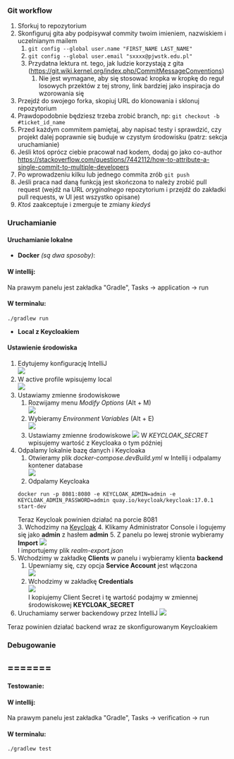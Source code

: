 ### Git workflow

1. Sforkuj to repozytorium
2. Skonfiguruj gita aby podpisywał commity twoim imieniem, nazwiskiem i uczelnianym mailem
   1. `git config --global user.name "FIRST_NAME LAST_NAME"`
   2. `git config --global user.email "sxxxx@pjwstk.edu.pl"`
   3. Przydatna lektura nt. tego, jak ludzie korzystają z gita (https://git.wiki.kernel.org/index.php/CommitMessageConventions)
      1. Nie jest wymagane, aby się stosować kropka w kropkę do reguł losowych przektów z tej strony, link bardziej jako inspiracja do wzorowania się
3. Przejdź do swojego forka, skopiuj URL do klonowania i sklonuj repozytorium
4. Prawdopodobnie będziesz trzeba zrobić branch, np: `git checkout -b #ticket_id_name`
5. Przed każdym commitem pamiętaj, aby napisać testy i sprawdzić, czy projekt dalej poprawnie się buduje w czystym środowisku (patrz: sekcja uruchamianie)
6. Jeśli ktoś oprócz ciebie pracował nad kodem, dodaj go jako co-author https://stackoverflow.com/questions/7442112/how-to-attribute-a-single-commit-to-multiple-developers
7. Po wprowadzeniu kilku lub jednego commita zrób `git push`
8. Jeśli praca nad daną funkcją jest skończona to należy zrobić pull request (wejdź na URL _oryginalnego_ repozytorium i przejdź do zakładki pull requests, w UI jest wszystko opisane)
9. _Ktoś_ zaakceptuje i zmerguje te zmiany _kiedyś_


### Uruchamianie 
#### Uruchamianie lokalne
- **Docker** *(są dwa sposoby)*:


#### W intellij:

Na prawym panelu jest zakładka "Gradle", Tasks -> application -> run

#### W terminalu:

`./gradlew run`


- **Local z Keycloakiem**   
#### Ustawienie środowiska
1. Edytujemy konfigurację IntelliJ  
![](https://i.imgur.com/TXrYzgg.png)
2. W active profile wpisujemy local  
![](https://i.imgur.com/6c1IeBj.png)
3. Ustawiamy zmienne środowiskowe  
   1. Rozwijamy menu *Modify Options* (Alt + M)  
   ![](https://i.imgur.com/6c1IeBj.png)
   2. Wybieramy *Environment Variables* (Alt + E)  
   ![](https://i.imgur.com/9Vtuj5C.png)
   3. Ustawiamy zmienne środowiskowe
   ![](https://i.imgur.com/iMMrtZR.png)
   W *KEYCLOAK_SECRET* wpisujemy wartość z Keycloaka o tym później
4. Odpalamy lokalnie bazę danych i Keycloaka
   1. Otwieramy plik *docker-compose.devBuild.yml* w Intellij i odpalamy kontener database  
   ![](https://i.imgur.com/d1jhtzZ.png)
   2. Odpalamy Keycloaka  
   ```shell
   docker run -p 8081:8080 -e KEYCLOAK_ADMIN=admin -e KEYCLOAK_ADMIN_PASSWORD=admin quay.io/keycloak/keycloak:17.0.1 start-dev
   ```
   Teraz Keycloak powinien działać na porcie 8081  
   3. Wchodzimy na [Keycloak](http://localhost:8081)
   4. Klikamy Administrator Console i logujemy się jako **admin** z hasłem **admin**
   5. Z panelu po lewej stronie wybieramy **Import**
   ![](https://i.imgur.com/03SiVsl.png)  
   I importujemy plik *realm-export.json*
5. Wchodzimy w zakładkę **Clients** w panelu i wybieramy klienta **backend** 
   1. Upewniamy się, czy opcja **Service Account** jest włączona  
   ![](https://i.imgur.com/Ob2E6c9.png)
   2. Wchodzimy w zakładkę **Credentials**  
   ![](https://i.imgur.com/V3WK7Xi.png)  
   I kopiujemy Client Secret i tę wartość podajmy w zmiennej środowiskowej **KEYCLOAK_SECRET** 
6. Uruchamiamy serwer backendowy przez IntelliJ
![](https://i.imgur.com/DfmyuGR.png)  
  
Teraz powinien działać backend wraz ze skonfigurowanym Keycloakiem
### Debugowanie
=======
---
#### Testowanie:

#### W intellij:

Na prawym panelu jest zakładka "Gradle", Tasks -> verification -> run

#### W terminalu:

`./gradlew test`

